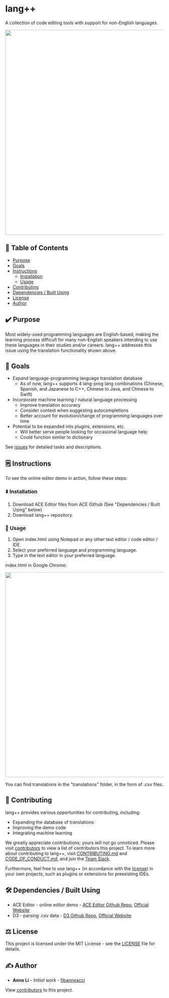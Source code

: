 # lang++
A collection of code editing tools with support for non-English languages.

<img src="https://github.com/fibanneacci/langplusplus/blob/master/assets/demov.gif" width="650">

## 📝 Table of Contents

 * [Purpose](https://github.com/fibanneacci/langplusplus#%EF%B8%8F-purpose)
 * [Goals](https://github.com/fibanneacci/langplusplus#-goals)
 * [Instructions](https://github.com/fibanneacci/langplusplus#%EF%B8%8F-instructions)
    * [Installation](https://github.com/fibanneacci/langplusplus#%EF%B8%8F-installation)
    * [Usage](https://github.com/fibanneacci/langplusplus#-usage)
 * [Contributing](https://github.com/fibanneacci/langplusplus#-contributing)
 * [Dependencies / Built Using](https://github.com/fibanneacci/langplusplus#%EF%B8%8F-dependencies--built-using)
 * [License](https://github.com/fibanneacci/langplusplus#%EF%B8%8F-license)
 * [Author](https://github.com/fibanneacci/langplusplus#%EF%B8%8F-author)

## ✔️ Purpose

Most widely-used programming languages are English-based, making the learning process difficult for many non-English speakers intending to use these languages in their studies and/or careers. lang++ addresses this issue using the translation functionality shown above.

## 🥅 Goals

 * Expand language-programming language translation database
    * As of now, lang++ supports 4 lang-prog lang combinations (Chinese, Spanish, and Japanese to C++, Chinese to Java, and Chinese to Swift)
 * Incorporate machine learning / natural language processing
    * Improve translation accuracy
    * Consider context when suggesting autocompletions
    * Better account for evolution/change of programming languages over time
 * Potential to be expanded into plugins, extensions, etc.
    * Will better serve people looking for occasional language help
    * Could function similar to dictionary

See [issues](https://github.com/fibanneacci/langplusplus/issues) for detailed tasks and descriptions.

## 🗒️ Instructions

To see the online editor demo in action, follow these steps:

### ⬇️ Installation

1. Download ACE Editor files from ACE Github (See "Dependencies / Built Using" below)
2. Download lang++ repository.

### 🏃 Usage

1. Open index.html using Notepad or any other text editor / code editor / IDE.
2. Select your preferred language and programming language.
3. Type in the text editor in your preferred language.

index.html in Google Chrome:

<img src="https://github.com/fibanneacci/langplusplus/blob/master/assets/demo.png" width="650">

You can find translations in the "translations" folder, in the form of .csv files.

## 👥 Contributing

lang++ provides various opportunities for contributing, including:

 * Expanding the database of translations
 * Improving the demo code
 * Integrating machine learning

We greatly appreciate contributions; yours will not go unnoticed. Please visit [contributors](https://github.com/fibanneacci/langplusplus/contributors) to view a list of contributors this project. To learn more about contributing to lang++, visit [CONTRIBUTING.md](https://github.com/fibanneacci/langplusplus/blob/master/.github/CONTRIBUTING.md) and [CODE_OF_CONDUCT.md](https://github.com/fibanneacci/langplusplus/blob/master/CODE_OF_CONDUCT.md), and join the [Team Slack](https://lang-co.slack.com).

Furthermore, feel free to use lang++ (in accordance with the [license](https://github.com/fibanneacci/langplusplus/blob/master/LICENSE)) in your own projects, such as plugins or extensions for preexisting IDEs.

## 🛠️ Dependencies / Built Using
* ACE Editor - online editor demo - [ACE Editor Github Repo](https://github.com/ajaxorg/ace), [Official Website](https://ace.c9.io)
* D3 - parsing .csv data - [D3 Github Repo](https://github.com/d3/d3), [Official Website](https://d3js.org)

## ⚖️ License
This project is licensed under the MIT License - see the [LICENSE](https://github.com/fibanneacci/langplusplus/blob/master/LICENSE) file for details.

## ✍️ Author
* **Anne Li** - *Initial work* - [fibanneacci](https://github.com/fibanneacci)

View [contributors](https://github.com/fibanneacci/langplusplus/contributors) to this project.
